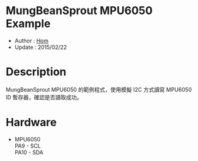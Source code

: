 MungBeanSprout MPU6050 Example
========
* Author  : [Hom](http://about.me/Hom)
* Update  : 2015/02/22

Description
========
MungBeanSprout MPU6050 的範例程式，使用模擬 I2C 方式讀寫 MPU6050 ID 暫存器，確認是否讀取成功。

Hardware
========
* MPU6050  
PA9  - SCL  
PA10 - SDA  